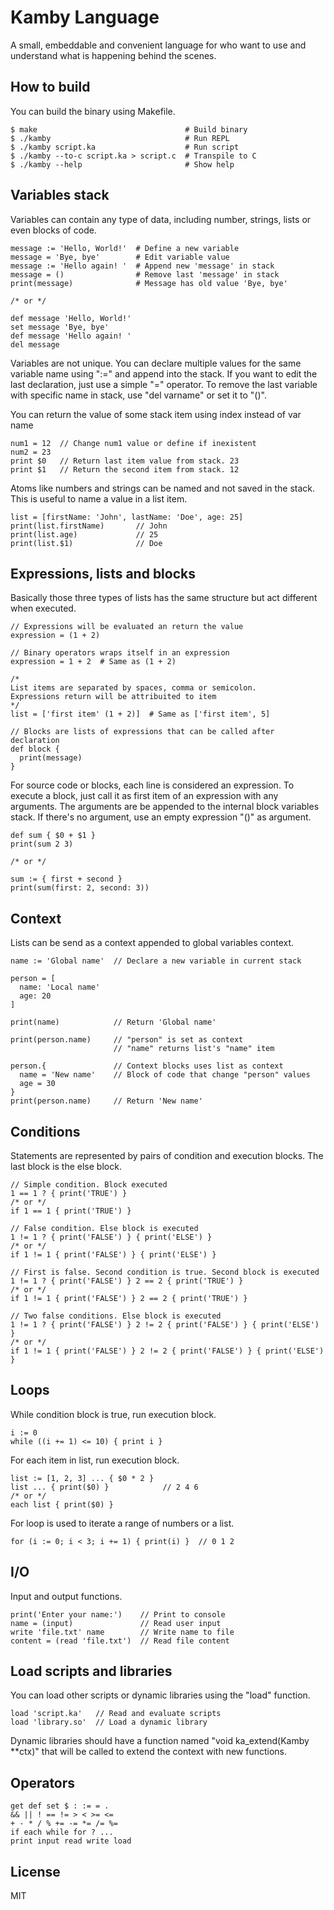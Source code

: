 Kamby Language
==============
A small, embeddable and convenient language for who want to use and understand
what is happening behind the scenes.

How to build
------------
You can build the binary using Makefile.

    $ make                                 # Build binary
    $ ./kamby                              # Run REPL
    $ ./kamby script.ka                    # Run script
    $ ./kamby --to-c script.ka > script.c  # Transpile to C
    $ ./kamby --help                       # Show help

Variables stack
---------------
Variables can contain any type of data, including number, strings, lists or even
blocks of code.

    message := 'Hello, World!'  # Define a new variable
    message = 'Bye, bye'        # Edit variable value
    message := 'Hello again! '  # Append new 'message' in stack
    message = ()                # Remove last 'message' in stack
    print(message)              # Message has old value 'Bye, bye'
    
    /* or */
    
    def message 'Hello, World!'
    set message 'Bye, bye'
    def message 'Hello again! '
    del message

Variables are not unique. You can declare multiple values for the same variable
name using ":=" and append into the stack. If you want to edit the last
declaration, just use a simple "=" operator. To remove the last variable with
specific name in stack, use "del varname" or set it to "()".

You can return the value of some stack item using index instead of var name

    num1 = 12  // Change num1 value or define if inexistent
    num2 = 23
    print $0   // Return last item value from stack. 23
    print $1   // Return the second item from stack. 12

Atoms like numbers and strings can be named and not saved in the stack.
This is useful to name a value in a list item.

    list = [firstName: 'John', lastName: 'Doe', age: 25]
    print(list.firstName)       // John
    print(list.age)             // 25
    print(list.$1)              // Doe

Expressions, lists and blocks
-----------------------------
Basically those three types of lists has the same structure but act different
when executed.

    // Expressions will be evaluated an return the value
    expression = (1 + 2)
    
    // Binary operators wraps itself in an expression
    expression = 1 + 2  # Same as (1 + 2)
    
    /*
    List items are separated by spaces, comma or semicolon.
    Expressions return will be attribuited to item
    */
    list = ['first item' (1 + 2)]  # Same as ['first item', 5]
    
    // Blocks are lists of expressions that can be called after declaration
    def block {
      print(message)
    }

For source code or blocks, each line is considered an expression. To execute a
block, just call it as first item of an expression with any arguments.
The arguments are be appended to the internal block variables stack.
If there's no argument, use an empty expression "()" as argument.

    def sum { $0 + $1 }
    print(sum 2 3)
    
    /* or */
    
    sum := { first + second }
    print(sum(first: 2, second: 3))

Context
-------
Lists can be send as a context appended to global variables context.

    name := 'Global name'  // Declare a new variable in current stack
    
    person = [
      name: 'Local name'
      age: 20
    ]
    
    print(name)            // Return 'Global name'
    
    print(person.name)     // "person" is set as context
                           // "name" returns list's "name" item
    
    person.{               // Context blocks uses list as context
      name = 'New name'    // Block of code that change "person" values
      age = 30
    }
    print(person.name)     // Return 'New name'

Conditions
----------
Statements are represented by pairs of condition and execution blocks.
The last block is the else block.

    // Simple condition. Block executed
    1 == 1 ? { print('TRUE') }
    /* or */
    if 1 == 1 { print('TRUE') }
    
    // False condition. Else block is executed
    1 != 1 ? { print('FALSE') } { print('ELSE') }
    /* or */
    if 1 != 1 { print('FALSE') } { print('ELSE') }
    
    // First is false. Second condition is true. Second block is executed
    1 != 1 ? { print('FALSE') } 2 == 2 { print('TRUE') }
    /* or */
    if 1 != 1 { print('FALSE') } 2 == 2 { print('TRUE') }
    
    // Two false conditions. Else block is executed
    1 != 1 ? { print('FALSE') } 2 != 2 { print('FALSE') } { print('ELSE') }
    /* or */
    if 1 != 1 { print('FALSE') } 2 != 2 { print('FALSE') } { print('ELSE') }

Loops
-----
While condition block is true, run execution block.

    i := 0
    while ((i += 1) <= 10) { print i }

For each item in list, run execution block.

    list := [1, 2, 3] ... { $0 * 2 }
    list ... { print($0) }            // 2 4 6
    /* or */
    each list { print($0) }

For loop is used to iterate a range of numbers or a list.

    for (i := 0; i < 3; i += 1) { print(i) }  // 0 1 2

I/O
---
Input and output functions.

    print('Enter your name:')    // Print to console
    name = (input)               // Read user input
    write 'file.txt' name        // Write name to file
    content = (read 'file.txt')  // Read file content

Load scripts and libraries
--------------------------
You can load other scripts or dynamic libraries using the "load" function.

    load 'script.ka'   // Read and evaluate scripts
    load 'library.so'  // Load a dynamic library

Dynamic libraries should have a function named "void ka_extend(Kamby \**ctx)"
that will be called to extend the context with new functions.

Operators
---------

    get def set $ : := = .
    && || ! == != > < >= <=
    + - * / % += -= *= /= %=
    if each while for ? ...
    print input read write load

License
-------
MIT
